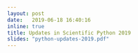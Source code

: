 ```yaml
---
layout: post
date:   2019-06-18 16:40:16
inline: true
title: Updates in Scientific Python 2019
slides: "python-updates-2019.pdf"
---
```



